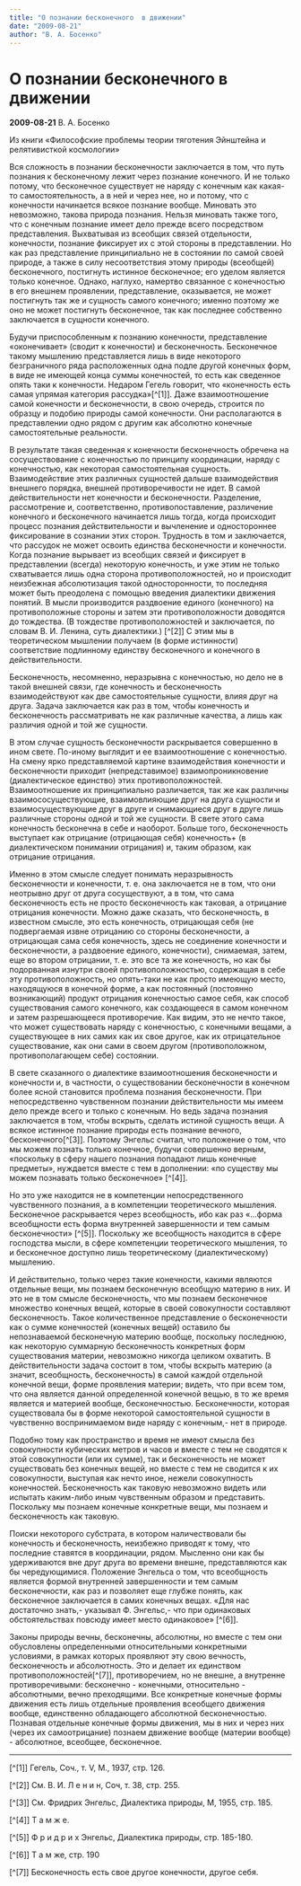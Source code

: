 ```yaml
---
title: "О познании бесконечного  в движении"
date: "2009-08-21"
author: "В. А. Босенко"
---
```


# О познании бесконечного  в движении

**2009-08-21** В. А. Босенко

Из книги «Философские проблемы теории тяготения Эйнштейна и релятивисткой космологии»

Вся сложность в познании бесконечности заключается в том, что путь познания к бесконечному лежит через познание конечного. И не только потому, что бесконечное существует  не наряду с конечным как какая-то самостоятельность, а в ней и через нее, но и потому, что с конечности начинается всякое познание вообще. Миновать это невозможно, такова природа познания. Нельзя миновать также того, что с конечным познание имеет дело прежде всего посредством представления. Выхватывая из всеобщих связей отдельности, конечности, познание фиксирует их с этой стороны в представлении. Но как раз представление принципиально не в состоянии по самой своей природе, а также в силу несоответствия этому природы (всеобщей) бесконечного, постигнуть истинное бесконечное; его уделом является только конечное. Однако, наглухо, намертво связанное с конечностью в его внешнем проявлении, представление, оказывается, не может постигнуть так же и сущность самого конечного; именно поэтому же оно не может постигнуть бесконечное, так как последнее собственно заключается в сущности конечного.

Будучи приспособленным к познанию конечности, представление «оконечивает» (сводит к конечности) и бесконечность. Бесконечное такому мышлению представляется лишь в виде некоторого безграничного ряда расположенных одна подле другой конечных форм, в виде не имеющей конца суммы конечностей, то есть как сведенное опять таки к конечности. Недаром Гегель говорит, что «конечность есть самая упрямая категория рассудка»[^[1]]. Даже взаимоотношение самой конечности и бесконечности, в свою очередь, строится по образцу и подобию природы самой конечности. Они располагаются в представлении одно рядом с другим как абсолютно конечные самостоятельные реальности.

В результате такая сведенная к конечности бесконечность обречена на сосуществование с конечностью по принципу координации, наряду с конечностью, как некоторая самостоятельная сущность. Взаимодействие этих различных сущностей дальше взаимодействия внешнего порядка, внешней противоречивости не идет. В самой действительности нет конечности и бесконечности. Разделение, рассмотрение и, соответственно, противопоставление, различение конечного и бесконечного начинается лишь тогда, когда происходит процесс познания действительности и вычленение и одностороннее фиксирование в сознании этих сторон. Трудность в том и заключается, что рассудок не может освоить единства бесконечности и конечности. Когда познание вырывает из всеобщих связей и фиксирует в представлении (всегда) некоторую конечность, и уже этим не только схватывается лишь одна сторона противоположностей, но и происходит неизбежная абсолютизация такой односторонности, то последняя может быть преодолена с помощью введения диалектики движения понятий. В мысли производится раздвоение единого (конечного) на противоположные стороны и затем эти противоположности доводятся до тождества. (В тождестве противоположностей и заключается, по словам В. И. Ленина, суть диалектики.) [^[2]] С этим мы в теоретическом мышлении получаем (в форме истинности) соответствие подлинному единству бесконечного и конечного в действительности.

Бесконечность, несомненно, неразрывна с конечностью, но дело не в такой внешней связи, где конечность и бесконечность взаимодействуют как две самостоятельные сущности, влияя друг на друга. Задача заключается как раз в том, чтобы конечность и бесконечность рассматривать не как различные качества, а лишь как различия одной и той же сущности.

В этом случае сущность бесконечности раскрывается совершенно в ином свете. По-иному выглядит и ее взаимоотношение с конечностью. На смену ярко представляемой картине взаимодействия конечности и бесконечности приходит (непредставимое) взаимопроникновение (диалектическое единство) этих противоположностей. Взаимоотношение их принципиально различается, так же как различны взаимососуществующие, взаимовлияющие друг на друга сущности и взаимосуществующие друг в друге и снимающиеся друг в друге лишь различные стороны одной и той же сущности. В свете этого сама конечность бесконечна в себе и наоборот. Больше того, бесконечность выступает как отрицание (отрицающая себя) конечность+ (в диалектическом понимании отрицания) и, таким образом, как отрицание отрицания.

Именно в этом смысле следует понимать неразрывность бесконечности и конечности, т. е. она заключается не в том, что они неотрывно друг от друга сосуществуют, а в том, что сама бесконечность есть не просто бесконечность как таковая, а отрицание отрицания конечности. Можно даже сказать, что бесконечность, в известном смысле, это есть конечность, отрицающая себя (не подвергаемая извне отрицанию со стороны бесконечности, а отрицающая сама себя конечность, здесь не соединение конечности и бесконечности, а раздвоение единого, конечности), снимаемая, затем, еще во втором отрицании, т. е. это все та же конечность, но как бы подорванная изнутри своей противоположностью, содержащая в себе эту противоположность, но опять-таки не как просто имеющую место, находящуюся в конечной форме, а как постоянный (постоянно возникающий) продукт отрицания конечностью самое себя, как способ существования самого конечного, как создающееся в самом конечном и затем разрешающееся противоречие. Как видим, это не нечто такое, что может существовать наряду с конечностью, с конечными вещами, а существующее в них самих как их свое другое, как их отрицательное существование, как они сами в своем другом (противоположном, противополагающем себе) состоянии.

В свете сказанного о диалектике взаимоотношения бесконечности и конечности и, в частности, о существовании бесконечности в конечном более ясной становится проблема познания бесконечности. При непосредственно чувственном познании действительности мы имеем дело прежде всего и только с конечным. Но ведь задача познания заключается в том, чтобы вскрыть, сделать истиной сущность вещи. А всякое истинное познание природы есть познание вечного, бесконечного[^[3]]. Поэтому Энгельс считал, что положение о том, что мы можем познать только конечное, будучи совершенно верным, «поскольку в сферу нашего познания попадают лишь конечные предметы», нуждается вместе с тем в дополнении: «по существу мы можем познавать только бесконечное» [^[4]].

Но это уже находится не в компетенции непосредственного чувственного познания, а в компетенции теоретического мышления. Бесконечное раскрывается через всеобщность, ибо как раз «...форма всеобщности есть форма внутренней завершенности и тем самым бесконечности» [^[5]]. Поскольку же всеобщность находится в сфере господства мысли, в сфере компетенции теоретического мышления, то и бесконечное доступно лишь теоретическому (диалектическому) мышлению.

И действительно, только через такие конечности, какими являются отдельные вещи, мы познаем бесконечную всеобщую материю в них. И это не в том смысле бесконечность, что мы познаем бесконечное множество конечных вещей, которые в своей совокупности составляют бесконечность. Такое количественное представление о бесконечности как о сумме конечностей (конечных вещей) оставило бы непознаваемой бесконечную материю вообще, поскольку последнюю, как некоторую суммарную бесконечность конкретных форм существования материи, невозможно никогда целиком охватить. В действительности задача состоит в том, чтобы вскрыть материю (а значит, всеобщность, бесконечность) в самой каждой отдельной конечной вещи, форме проявления материи; видеть, что при всем том, что она является данной определенной конечной вещью, в то же время является и материей вообще, бесконечностью. Бесконечности, которая существовала бы в форме некоторой самостоятельной сущности в чувственно воспринимаемом виде наряду с конечным,- нет в природе.

Подобно тому как пространство и время не имеют смысла без совокупности кубических метров и часов и вместе с тем не сводятся к этой совокупности (или их сумме), так и бесконечность не может существовать без конечных вещей, но вместе с тем не сводится к их совокупности, выступая как нечто иное, нежели совокупность конечностей. Бесконечность как таковую невозможно видеть или испытать каким-либо иным чувственным образом и представить. Поскольку мы познаем конечные конкретные вещи, мы познаем и бесконечность как таковую.

Поиски некоторого субстрата, в котором наличествовали бы конечность и бесконечность, неизбежно приводят к тому, что последние ставятся в координации, рядом. Мысленно они как бы удерживаются вне друг друга во времени внешне, представляются как бы чередующимися. Положение Энгельса о том, что всеобщность является формой внутренней завершенности и тем самым бесконечности, как раз и позволяет еще глубже понять, как бесконечное заключается в самих конечных вещах. «Для нас достаточно знать,- указывал Ф. Энгельс,- что при одинаковых обстоятельствах повсюду имеет место одинаковое» [^[6]].

Законы природы вечны, бесконечны, абсолютны, но вместе с тем они обусловлены определенными относительными конкретными условиями, в рамках которых проявляют эту свою вечность, бесконечность и абсолютность. Это и делает их единством противоположностей[^[7]], противоречием, но не внешне, а внутренне противоречивыми: бесконечно - конечными, относительно - абсолютными, вечно преходящими. Все конкретные конечные формы движения есть лишь отдельные проявления всеобщего движения вообще, единственно обладающего абсолютной бесконечностью. Познавая отдельные конечные формы движения, мы в них и через них (через их самоотрицание) познаем движение вообще (материи вообще) - абсолютное, всеобщее, бесконечное.

_______________________________

[^[1]] Гегель, Соч., т. V, М., 1937, стр. 126.

[^[2]] См. В. И. Л е н и н, Соч, т. 38, стр. 255.

[^[3]] См. Фридрих Энгельс, Диалектика природы, М,  1955, стр.  185.

[^[4]] Т а м  ж е.

[^[5]] Ф р и д р и х   Энгельс,   Диалектика   природы,   стр.    185-180.

[^[6]] Т а м  же, стр. 190

[^[7]] Бесконечность есть свое другое конечности, другое себя.